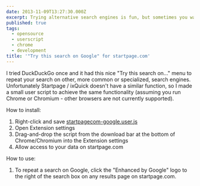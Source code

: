 ```yaml
---
date: 2013-11-09T13:27:30.000Z
excerpt: Trying alternative search engines is fun, but sometimes you want to repeat your search on good ol' Google. This script helps Startpage users achieve that.
published: true
tags:
  - opensource
  - userscript
  - chrome
  - development
title: '"Try this search on Google" for startpage.com'
---
```

I tried DuckDuckGo once and it had this nice "Try this search on..." menu to repeat your search on other, more common or specialized, search engines. Unfortunately Startpage / ixQuick doesn't have a similar function, so I made a small user script to achieve the same functionality (assuming you run Chrome
or Chromium - other browsers are not currently supported).

How to install:

1. Right-click and save [startpagecom-google.user.js](https://github.com/cconrad/userscripts/raw/master/startpagecom-google.user.js)
2. Open Extension settings
3. Drag-and-drop the script from the download bar at the bottom of Chrome/Chromium into the Extension settings
4. Allow access to your data on startpage.com

How to use:

1. To repeat a search on Google, click the "Enhanced by Google" logo to the right of the search box on any results page on startpage.com.
